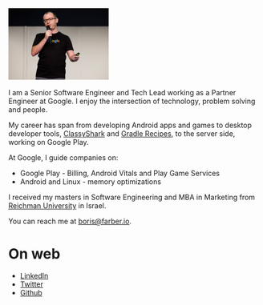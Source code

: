 
<img src="img/Header.jpg" width="200"/>

I am a Senior Software Engineer and Tech Lead working as a Partner Engineer at Google. I enjoy the intersection
of technology, problem solving and people.

My career has span from developing Android apps and games to desktop 
developer tools, [ClassyShark](https://github.com/google/android-classyshark) and [Gradle Recipes](https://github.com/android/gradle-recipes), 
to the server side, working on Google Play.

At Google, I guide companies on: 
* Google Play - Billing, Android Vitals and Play Game Services
* Android and Linux - memory optimizations
 
I received my masters in Software Engineering and MBA in Marketing from [Reichman 
University](https://www.runi.ac.il/en/) in Israel.

You can reach me at <boris@farber.io>.

# On web
* [LinkedIn](https://www.linkedin.com/in/borisfarber/) 
* [Twitter](https://x.com/BorisFarber) 
* [Github](https://github.com/borisf) 
